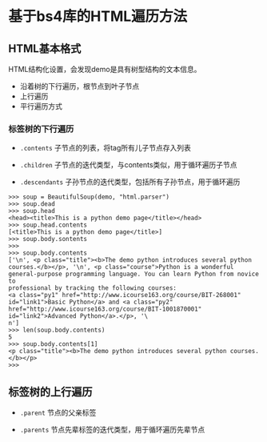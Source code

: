 # 基于bs4库的HTML遍历方法

## HTML基本格式

HTML结构化设置，会发现demo是具有树型结构的文本信息。

- 沿着树的下行遍历，根节点到叶子节点
- 上行遍历
- 平行遍历方式

### 标签树的下行遍历

- ```.contents``` 
子节点的列表，将tag所有儿子节点存入列表

- ```.children```
子节点的迭代类型，与contents类似，用于循环遍历子节点

- ```.descendants```
子孙节点的迭代类型，包括所有子孙节点，用于循环遍历

```
>>> soup = BeautifulSoup(demo, "html.parser")
>>> soup.dead
>>> soup.head
<head><title>This is a python demo page</title></head>
>>> soup.head.contents
[<title>This is a python demo page</title>]
>>> soup.body.sontents
>>>
>>> soup.body.contents
['\n', <p class="title"><b>The demo python introduces several python courses.</b></p>, '\n', <p class="course">Python is a wonderful general-purpose programming language. You can learn Python from novice to
professional by tracking the following courses:
<a class="py1" href="http://www.icourse163.org/course/BIT-268001" id="link1">Basic Python</a> and <a class="py2" href="http://www.icourse163.org/course/BIT-1001870001" id="link2">Advanced Python</a>.</p>, '\
n']
>>> len(soup.body.contents)
5
>>> soup.body.contents[1]
<p class="title"><b>The demo python introduces several python courses.</b></p>
>>>

```

## 标签树的上行遍历

- ```.parent```
节点的父亲标签

- ```.parents```
节点先辈标签的迭代类型，用于循环遍历先辈节点

